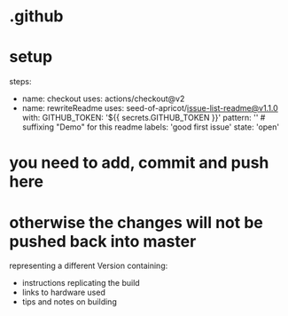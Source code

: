 # .github

# setup
steps:
  - name: checkout
    uses: actions/checkout@v2
  - name: rewriteReadme
    uses: seed-of-apricot/issue-list-readme@v1.1.0
    with:
      GITHUB_TOKEN: '${{ secrets.GITHUB_TOKEN }}'
      pattern: '<!-- issueTable -->' # suffixing "Demo" for this readme
      labels: 'good first issue'
      state: 'open'
# you need to add, commit and push here
# otherwise the changes will not be pushed back into master

<!-- hiiiii --!>
<!--  hi  -->
<!-- 
TODO: new issue, please work
label: 'bug'
-->


representing a different Version containing:

- instructions replicating the build
- links to hardware used
- tips and notes on building 
